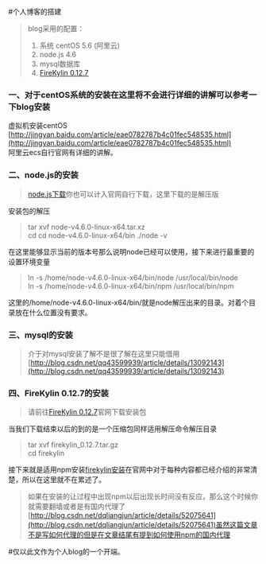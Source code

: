 #个人博客的搭建  
> blog采用的配置：  
> 1. 系统 centOS 5.6 (阿里云)  
> 2. node.js 4.6   
> 3. mysql数据库  
> 4. [FireKylin 0.12.7](https://github.com/75team/firekylin)

### 一、对于centOS系统的安装在这里将不会进行详细的讲解可以参考一下blog安装
虚拟机安装centOS  
[http://jingyan.baidu.com/article/eae0782787b4c01fec548535.html](http://jingyan.baidu.com/article/eae0782787b4c01fec548535.html)  
阿里云ecs自行官网有详细的讲解。

### 二、node.js的安装 
> [node.js下载](https://nodejs.org/dist/v4.6.1/node-v4.6.1-x64.msi)你也可以计入官网自行下载，这里下载的是解压版  

安装包的解压  
> tar xvf node-v4.6.0-linux-x64.tar.xz  
> cd cd node-v4.6.0-linux-x64/bin
> ./node -v

在这里能够显示当前的版本号那么说明node已经可以使用，接下来进行最重要的设置环境变量
> ln -s /home/node-v4.6.0-linux-x64/bin/node /usr/local/bin/node   
> ln -s /home/node-v4.6.0-linux-x64/bin/npm /usr/local/bin/npm  

这里的/home/node-v4.6.0-linux-x64/bin/就是node解压出来的目录。对着个目录放在什么位置没有要求。

### 三、mysql的安装 
> 介于对mysql安装了解不是很了解在这里只能借用[http://blog.csdn.net/qq43599939/article/details/13092143](http://blog.csdn.net/qq43599939/article/details/13092143)

### 四、FireKylin 0.12.7的安装
> 请前往[FireKylin 0.12.7](https://github.com/75team/firekylin)官网下载安装包

当我们下载结束以后的到的是一个压缩包同样适用解压命令解压目录
> tar xvf firekylin_0.12.7.tar.gz   
> cd firekylin  


接下来就是适用npm安装[firekylin安装](https://github.com/75team/firekylin#安装)在官网中对于每种内容都已经介绍的非常清楚，所以在这里就不在累述了。

> 如果在安装的让过程中出现npm以后出现长时间没有反应，那么这个时候你就需要翻墙或者是有国内代理了[http://blog.csdn.net/dqliangjun/article/details/52075641](http://blog.csdn.net/dqliangjun/article/details/52075641)虽然这篇文章不是写如何代理的但是在文章结尾有提到如何使用npm的国内代理   






#仅以此文作为个人blog的一个开端。


 




